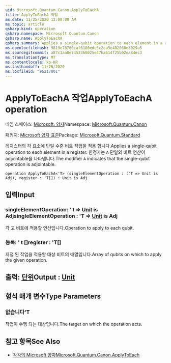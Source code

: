 ```yaml
---
uid: Microsoft.Quantum.Canon.ApplyToEachA
title: ApplyToEachA 작업
ms.date: 11/25/2020 12:00:00 AM
ms.topic: article
qsharp.kind: operation
qsharp.namespace: Microsoft.Quantum.Canon
qsharp.name: ApplyToEachA
qsharp.summary: Applies a single-qubit operation to each element in a register. The modifier `A` indicates that the single-qubit operation is adjointable.
ms.openlocfilehash: 9819e78760caf6180edc5c2ca5e402060e3029a5
ms.sourcegitcommit: a87c1aa8e7453360025e47ba614f25b02ea84ec3
ms.translationtype: MT
ms.contentlocale: ko-KR
ms.lasthandoff: 11/26/2020
ms.locfileid: "96217801"
---
```

# <a name="applytoeacha-operation"></a><span data-ttu-id="33833-102">ApplyToEachA 작업</span><span class="sxs-lookup"><span data-stu-id="33833-102">ApplyToEachA operation</span></span>

<span data-ttu-id="33833-103">네임 스페이스: [Microsoft. 양자](xref:Microsoft.Quantum.Canon)</span><span class="sxs-lookup"><span data-stu-id="33833-103">Namespace: [Microsoft.Quantum.Canon](xref:Microsoft.Quantum.Canon)</span></span>

<span data-ttu-id="33833-104">패키지: [Microsoft 양자 표준](https://nuget.org/packages/Microsoft.Quantum.Standard)</span><span class="sxs-lookup"><span data-stu-id="33833-104">Package: [Microsoft.Quantum.Standard](https://nuget.org/packages/Microsoft.Quantum.Standard)</span></span>


<span data-ttu-id="33833-105">레지스터의 각 요소에 단일 수준 비트 작업을 적용 합니다.</span><span class="sxs-lookup"><span data-stu-id="33833-105">Applies a single-qubit operation to each element in a register.</span></span>
<span data-ttu-id="33833-106">한정자는 `A` 단일의 비트 연산이 adjointable을 나타냅니다.</span><span class="sxs-lookup"><span data-stu-id="33833-106">The modifier `A` indicates that the single-qubit operation is adjointable.</span></span>

```qsharp
operation ApplyToEachA<'T> (singleElementOperation : ('T => Unit is Adj), register : 'T[]) : Unit is Adj
```


## <a name="input"></a><span data-ttu-id="33833-107">입력</span><span class="sxs-lookup"><span data-stu-id="33833-107">Input</span></span>

### <a name="singleelementoperation--t--unit--is-adj"></a><span data-ttu-id="33833-108">singleElementOperation: ' t => [Unit](xref:microsoft.quantum.lang-ref.unit)  is Adj</span><span class="sxs-lookup"><span data-stu-id="33833-108">singleElementOperation : 'T => [Unit](xref:microsoft.quantum.lang-ref.unit)  is Adj</span></span>

<span data-ttu-id="33833-109">각 고 비트에 적용할 연산입니다.</span><span class="sxs-lookup"><span data-stu-id="33833-109">Operation to apply to each qubit.</span></span>


### <a name="register--t"></a><span data-ttu-id="33833-110">등록: ' t []</span><span class="sxs-lookup"><span data-stu-id="33833-110">register : 'T[]</span></span>

<span data-ttu-id="33833-111">지정 된 작업을 적용할 대상 비트의 배열입니다.</span><span class="sxs-lookup"><span data-stu-id="33833-111">Array of qubits on which to apply the given operation.</span></span>



## <a name="output--unit"></a><span data-ttu-id="33833-112">출력: [단위](xref:microsoft.quantum.lang-ref.unit)</span><span class="sxs-lookup"><span data-stu-id="33833-112">Output : [Unit](xref:microsoft.quantum.lang-ref.unit)</span></span>



## <a name="type-parameters"></a><span data-ttu-id="33833-113">형식 매개 변수</span><span class="sxs-lookup"><span data-stu-id="33833-113">Type Parameters</span></span>

### <a name="t"></a><span data-ttu-id="33833-114">없습니다</span><span class="sxs-lookup"><span data-stu-id="33833-114">'T</span></span>

<span data-ttu-id="33833-115">작업이 수행 되는 대상입니다.</span><span class="sxs-lookup"><span data-stu-id="33833-115">The target on which the operation acts.</span></span>

## <a name="see-also"></a><span data-ttu-id="33833-116">참고 항목</span><span class="sxs-lookup"><span data-stu-id="33833-116">See Also</span></span>

- [<span data-ttu-id="33833-117">각각의 Microsoft 양자</span><span class="sxs-lookup"><span data-stu-id="33833-117">Microsoft.Quantum.Canon.ApplyToEach</span></span>](xref:Microsoft.Quantum.Canon.ApplyToEach)
